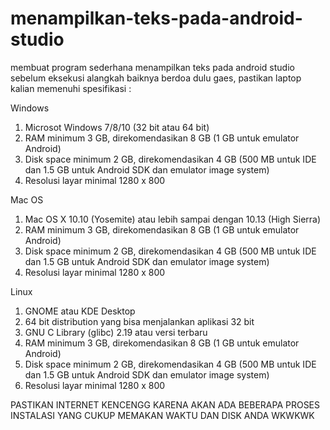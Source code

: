 # menampilkan-teks-pada-android-studio
membuat program sederhana menampilkan teks pada android studio
sebelum eksekusi alangkah baiknya berdoa dulu gaes, pastikan laptop kalian memenuhi spesifikasi :

Windows
1. Microsot Windows 7/8/10 (32 bit atau 64 bit)
2. RAM minimum 3 GB, direkomendasikan 8 GB (1 GB untuk emulator Android)
3. Disk space minimum 2 GB, direkomendasikan 4 GB (500 MB untuk IDE dan 1.5 GB untuk
Android SDK dan emulator image system)
4. Resolusi layar minimal 1280 x 800

Mac OS
1. Mac OS X 10.10 (Yosemite) atau lebih sampai dengan 10.13 (High Sierra)
2. RAM minimum 3 GB, direkomendasikan 8 GB (1 GB untuk emulator Android)
3. Disk space minimum 2 GB, direkomendasikan 4 GB (500 MB untuk IDE dan 1.5 GB untuk
Android SDK dan emulator image system)
4. Resolusi layar minimal 1280 x 800
   
Linux
1. GNOME atau KDE Desktop
2. 64 bit distribution yang bisa menjalankan aplikasi 32 bit
3. GNU C Library (glibc) 2.19 atau versi terbaru
4. RAM minimum 3 GB, direkomendasikan 8 GB (1 GB untuk emulator Android)
5. Disk space minimum 2 GB, direkomendasikan 4 GB (500 MB untuk IDE dan 1.5 GB untuk
Android SDK dan emulator image system)
6. Resolusi layar minimal 1280 x 800

PASTIKAN INTERNET KENCENGG KARENA AKAN ADA BEBERAPA PROSES INSTALASI YANG CUKUP MEMAKAN WAKTU DAN DISK ANDA WKWKWK
